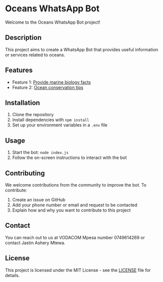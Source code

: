 # Oceans WhatsApp Bot

Welcome to the Oceans WhatsApp Bot project!

## Description

This project aims to create a WhatsApp Bot that provides useful information or services related to oceans.

## Features

- Feature 1: [Provide marine biology facts](#)
- Feature 2: [Ocean conservation tips](#)

## Installation

1. Clone the repository
2. Install dependencies with `npm install`
3. Set up your environment variables in a `.env` file

## Usage

1. Start the bot: `node index.js`
2. Follow the on-screen instructions to interact with the bot

## Contributing

We welcome contributions from the community to improve the bot. To contribute:

1. Create an issue on GitHub
2. Add your phone number or email and request to be contacted
3. Explain how and why you want to contribute to this project

## Contact

You can reach out to us at VODACOM Mpesa number 0749614269 or contact Jastin Ashery Mtewa.

## License

This project is licensed under the MIT License - see the [LICENSE](LICENSE) file for details.